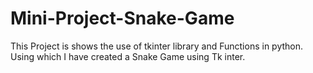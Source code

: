 # Mini-Project-Snake-Game
This Project is shows the use of tkinter library and Functions in python. Using which I have created a Snake Game using Tk inter. 
